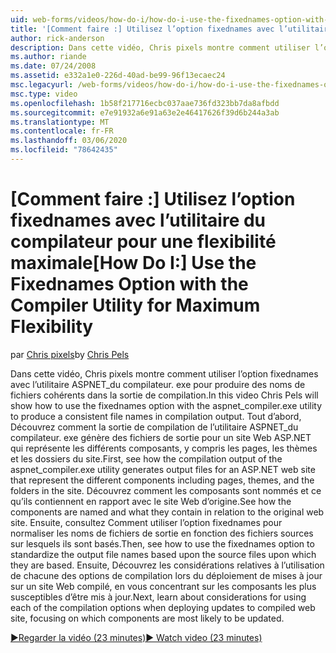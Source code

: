 ```yaml
---
uid: web-forms/videos/how-do-i/how-do-i-use-the-fixednames-option-with-the-compiler-utility-for-maximum-flexibility
title: '[Comment faire :] Utilisez l’option fixednames avec l’utilitaire du compilateur pour une flexibilité maximale | Microsoft Docs'
author: rick-anderson
description: Dans cette vidéo, Chris pixels montre comment utiliser l’option fixednames avec l’utilitaire aspnet_compiler. exe pour produire des noms de fichiers cohérents dans l’unité d’organisation de compilation...
ms.author: riande
ms.date: 07/24/2008
ms.assetid: e332a1e0-226d-40ad-be99-96f13ecaec24
msc.legacyurl: /web-forms/videos/how-do-i/how-do-i-use-the-fixednames-option-with-the-compiler-utility-for-maximum-flexibility
msc.type: video
ms.openlocfilehash: 1b58f217716ecbc037aae736fd323bb7da8afbdd
ms.sourcegitcommit: e7e91932a6e91a63e2e46417626f39d6b244a3ab
ms.translationtype: MT
ms.contentlocale: fr-FR
ms.lasthandoff: 03/06/2020
ms.locfileid: "78642435"
---
```

# <a name="how-do-i-use-the-fixednames-option-with-the-compiler-utility-for-maximum-flexibility"></a><span data-ttu-id="b2f6b-103">[Comment faire :] Utilisez l’option fixednames avec l’utilitaire du compilateur pour une flexibilité maximale</span><span class="sxs-lookup"><span data-stu-id="b2f6b-103">[How Do I:] Use the Fixednames Option with the Compiler Utility for Maximum Flexibility</span></span>

<span data-ttu-id="b2f6b-104">par [Chris pixels](https://twitter.com/chrispels)</span><span class="sxs-lookup"><span data-stu-id="b2f6b-104">by [Chris Pels](https://twitter.com/chrispels)</span></span>

<span data-ttu-id="b2f6b-105">Dans cette vidéo, Chris pixels montre comment utiliser l’option fixednames avec l’utilitaire ASPNET\_du compilateur. exe pour produire des noms de fichiers cohérents dans la sortie de compilation.</span><span class="sxs-lookup"><span data-stu-id="b2f6b-105">In this video Chris Pels will show how to use the fixednames option with the aspnet\_compiler.exe utility to produce a consistent file names in compilation output.</span></span> <span data-ttu-id="b2f6b-106">Tout d’abord, Découvrez comment la sortie de compilation de l’utilitaire ASPNET\_du compilateur. exe génère des fichiers de sortie pour un site Web ASP.NET qui représente les différents composants, y compris les pages, les thèmes et les dossiers du site.</span><span class="sxs-lookup"><span data-stu-id="b2f6b-106">First, see how the compilation output of the aspnet\_compiler.exe utility generates output files for an ASP.NET web site that represent the different components including pages, themes, and the folders in the site.</span></span> <span data-ttu-id="b2f6b-107">Découvrez comment les composants sont nommés et ce qu’ils contiennent en rapport avec le site Web d’origine.</span><span class="sxs-lookup"><span data-stu-id="b2f6b-107">See how the components are named and what they contain in relation to the original web site.</span></span> <span data-ttu-id="b2f6b-108">Ensuite, consultez Comment utiliser l’option fixednames pour normaliser les noms de fichiers de sortie en fonction des fichiers sources sur lesquels ils sont basés.</span><span class="sxs-lookup"><span data-stu-id="b2f6b-108">Then, see how to use the fixednames option to standardize the output file names based upon the source files upon which they are based.</span></span> <span data-ttu-id="b2f6b-109">Ensuite, Découvrez les considérations relatives à l’utilisation de chacune des options de compilation lors du déploiement de mises à jour sur un site Web compilé, en vous concentrant sur les composants les plus susceptibles d’être mis à jour.</span><span class="sxs-lookup"><span data-stu-id="b2f6b-109">Next, learn about considerations for using each of the compilation options when deploying updates to compiled web site, focusing on which components are most likely to be updated.</span></span>

[<span data-ttu-id="b2f6b-110">&#9654;Regarder la vidéo (23 minutes)</span><span class="sxs-lookup"><span data-stu-id="b2f6b-110">&#9654; Watch video (23 minutes)</span></span>](https://channel9.msdn.com/Blogs/ASP-NET-Site-Videos/how-do-i-use-the-fixednames-option-with-the-compiler-utility-for-maximum-flexibility)
